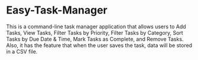 # Easy-Task-Manager
This is a command-line task manager application that allows users to Add Tasks, View Tasks, Filter Tasks by Priority, Filter Tasks by Category, Sort Tasks by Due Date &amp; Time, Mark Tasks as Complete, and Remove Tasks. Also, it has the feature that when the user saves the task, data will be stored in a CSV file.
